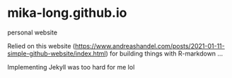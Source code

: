 # mika-long.github.io
personal website 

Relied on this website (https://www.andreashandel.com/posts/2021-01-11-simple-github-website/index.html) for building things with R-markdown ...

Implementing Jekyll was too hard for me lol 

